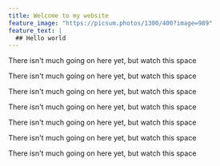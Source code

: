 ```yaml
---
title: Welcome to my website
feature_image: "https://picsum.photos/1300/400?image=989"
feature_text: |
  ## Hello world
---
```


There isn't much going on here yet, but watch this space


There isn't much going on here yet, but watch this space


There isn't much going on here yet, but watch this space


There isn't much going on here yet, but watch this space


There isn't much going on here yet, but watch this space


There isn't much going on here yet, but watch this space


There isn't much going on here yet, but watch this space
